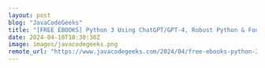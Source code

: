 ```yaml
---
layout: post
blog: "JavaCodeGeeks"
title: "[FREE EBOOKS] Python 3 Using ChatGPT/GPT-4, Robust Python & Four More Best Selling Titles"
date: 2024-04-10T10:30:30Z
image: images/javacodegeeks.png
remote_url: "https://www.javacodegeeks.com/2024/04/free-ebooks-python-3-using-chatgpt-gpt-4-robust-python-four-more-best-selling-titles-2.html"
---
```

